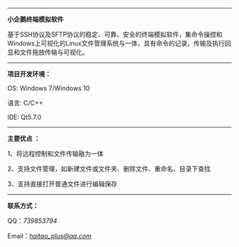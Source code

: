 
***
**小企鹅终端模拟软件**

基于SSH协议及SFTP协议的稳定、可靠、安全的终端模拟软件，集命令操控和Windows上可视化的Linux文件管理系统与一体，具有命令的记录，传输及执行回显和文件拖放传输与可视化。

***

**项目开发环境：**

OS:  Windows 7/Windows 10

语言: C/C++

IDE:  Qt5.7.0    
***

**主要优点 ：**

1、将远程控制和文件传输融为一体  

2、支持文件管理，如新建文件或文件夹、删除文件、重命名、目录下查找  

3、支持直接打开普通文件进行编辑保存  

***
**联系方式：**

QQ：*739853794*

Email：*haitao_plus@qq.com*


